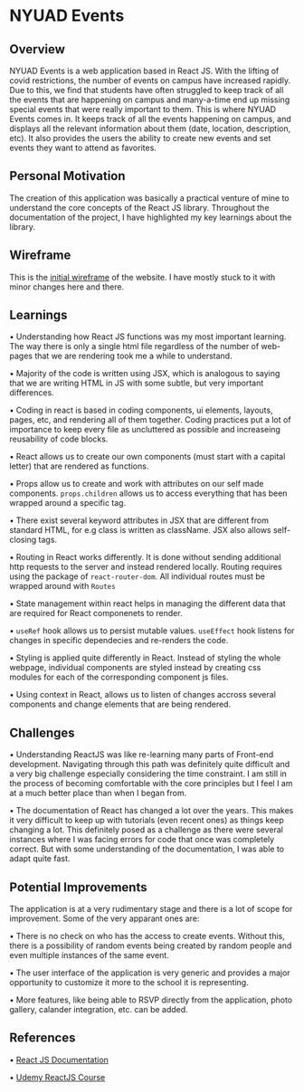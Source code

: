# NYUAD Events

## Overview

NYUAD Events is a web application based in React JS. With the lifting of covid restrictions, the number of events on campus have increased rapidly. Due to this, we find that students have often struggled to keep track of all the events that are happening on campus and many-a-time end up missing special events that were really important to them. This is where NYUAD Events comes in. It keeps track of all the events happening on campus, and displays all the relevant information about them (date, location, description, etc). It also provides the users the ability to create new events and set events they want to attend as favorites.

## Personal Motivation

The creation of this application was basically a practical venture of mine to understand the core concepts of the React JS library. Throughout the documentation of the project, I have highlighted my key learnings about the library.

## Wireframe

This is the [initial wireframe]() of the website. I have mostly stuck to it with minor changes here and there.

## Learnings

• Understanding how React JS functions was my most important learning. The way there is only a single html file regardless of the number of web-pages that we are rendering took me a while to understand.

• Majority of the code is written using JSX, which is analogous to saying that we are writing HTML in JS with some subtle, but very important differences.

• Coding in react is based in coding components, ui elements, layouts, pages, etc, and rendering all of them together. Coding practices put a lot of importance to keep every file as uncluttered as possible and increaseing reusability of code blocks.

• React allows us to create our own components (must start with a capital letter) that are rendered as functions.

• Props allow us to create and work with attributes on our self made components. ```props.children``` allows us to access everything that has been wrapped around a specific tag. 

• There exist several keyword attributes in JSX that are different from standard HTML, for e.g class is written as className. JSX also allows self-closing tags.

• Routing in React works differently. It is done without sending additional http requests to the server and instead rendered locally. Routing requires using the package of ```react-router-dom```. All individual routes must be wrapped around with ```Routes```

• State management within react helps in managing the different data that are required for React componenets to render.

• ```useRef``` hook allows us to persist mutable values. ```useEffect``` hook listens for changes in specific dependecies and re-renders the code.

• Styling is applied quite differently in React. Instead of styling the whole webpage, individual components are styled instead by creating css modules for each of the corresponding component js files.

• Using context in React, allows us to listen of changes accross several components and change elements that are being rendered.

## Challenges

• Understanding ReactJS was like re-learning many parts of Front-end development. Navigating through this path was definitely quite difficult and a very big challenge especially considering the time constraint. I am still in the process of becoming comfortable with the core principles but I feel I am at a much better place than when I began from.

• The documentation of React has changed a lot over the years. This makes it very difficult to keep up with tutorials (even recent ones) as things keep changing a lot. This definitely posed as a challenge as there were several instances where I was facing errors for code that once was completely correct. But with some understanding of the documentation, I was able to adapt quite fast.

## Potential Improvements

The application is at a very rudimentary stage and there is a lot of scope for improvement. Some of the very apparant ones are:

• There is no check on who has the access to create events. Without this, there is a possibility of random events being created by random people and even multiple instances of the same event.

• The user interface of the application is very generic and provides a major opportunity to customize it more to the school it is representing. 

• More features, like being able to RSVP directly from the application, photo gallery, calander integration, etc. can be added.

## References

• [React JS Documentation]()

• [Udemy ReactJS Course]()

